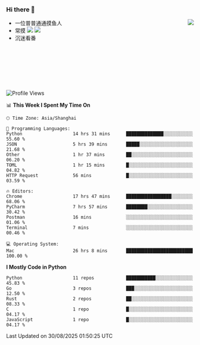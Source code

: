### Hi there 👋


<a href="https://github.com/yanlc39">
  <img align="right" src="https://github-readme-stats.vercel.app/api?username=yanlc39&show_icons=true&hide_border=true&icon_color=586069&title_color=a0a9af">
</a>

- 一位普普通通摸鱼人
- 常摸 ![](https://img.shields.io/badge/-Python-3e74a2?style=flat-square&logo=Python&logoColor=fff) ![](https://img.shields.io/badge/-C%2B%2B-brightgreen?style=flat-square)
- 沉迷看番



<br><br><br><br><br><br>


<!--START_SECTION:waka-->
![Profile Views](http://img.shields.io/badge/Profile%20Views-0-blue)

📊 **This Week I Spent My Time On** 

```text
🕑︎ Time Zone: Asia/Shanghai

💬 Programming Languages: 
Python                   14 hrs 31 mins      ██████████████░░░░░░░░░░░   55.60 % 
JSON                     5 hrs 39 mins       █████░░░░░░░░░░░░░░░░░░░░   21.68 % 
Other                    1 hr 37 mins        ██░░░░░░░░░░░░░░░░░░░░░░░   06.20 % 
TOML                     1 hr 15 mins        █░░░░░░░░░░░░░░░░░░░░░░░░   04.82 % 
HTTP Request             56 mins             █░░░░░░░░░░░░░░░░░░░░░░░░   03.59 % 

🔥 Editors: 
Chrome                   17 hrs 47 mins      █████████████████░░░░░░░░   68.06 % 
PyCharm                  7 hrs 57 mins       ████████░░░░░░░░░░░░░░░░░   30.42 % 
Postman                  16 mins             ░░░░░░░░░░░░░░░░░░░░░░░░░   01.06 % 
Terminal                 7 mins              ░░░░░░░░░░░░░░░░░░░░░░░░░   00.46 % 

💻 Operating System: 
Mac                      26 hrs 8 mins       █████████████████████████   100.00 % 
```

**I Mostly Code in Python** 

```text
Python                   11 repos            ███████████░░░░░░░░░░░░░░   45.83 % 
Go                       3 repos             ███░░░░░░░░░░░░░░░░░░░░░░   12.50 % 
Rust                     2 repos             ██░░░░░░░░░░░░░░░░░░░░░░░   08.33 % 
C                        1 repo              █░░░░░░░░░░░░░░░░░░░░░░░░   04.17 % 
JavaScript               1 repo              █░░░░░░░░░░░░░░░░░░░░░░░░   04.17 % 
```




 Last Updated on 30/08/2025 01:50:25 UTC
<!--END_SECTION:waka-->
